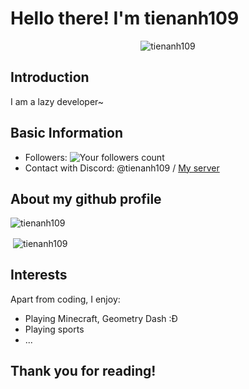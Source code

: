 # Hello there! I'm tienanh109
<p align="center"> <img src="https://komarev.com/ghpvc/?username=tienanh109&label=Profile%20views&color=0e75b6&style=flat" alt="tienanh109" /> </p>

## Introduction

I am a lazy developer~ 

## Basic Information

- Followers: ![Your followers count](https://img.shields.io/github/followers/tienanh109?style=flat-square)
- Contact with Discord: @tienanh109 / [My server](https://tienanh109.github.io/dc)

## About my github profile

<p><img align="center" src="https://github-readme-stats.vercel.app/api/top-langs?username=tienanh109&show_icons=true&locale=en&layout=compact" alt="tienanh109" /></p>

<p>&nbsp;<img align="center" src="https://github-readme-stats.vercel.app/api?username=tienanh109&show_icons=true&locale=en" alt="tienanh109" /></p>

## Interests

Apart from coding, I enjoy:
- Playing Minecraft, Geometry Dash :Đ
- Playing sports
- ...

## Thank you for reading!
